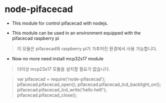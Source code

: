 # node-pifacecad

* This module for control pifacecad with nodejs.

* This module can be used in an environment equipped with the pifacecad raspberry pi
> 이 모듈은 pifacecad와 raspberry pi가 가추어진 환경에서 사용 가능합니다.

* Now no more need install mcp32s17 module
> 더이상 mcp23s17 모듈을 설치할 필요가 없습니다.

> var pifacecad = require('node-pifacecad');
> pifacecad.pifacecad_open();
> pifacecad.pifacecad_lcd_backlight_on();
> pifacecad.pifacecad_lcd_write('hello hell!');
> pifacecad.pifacecad_close();